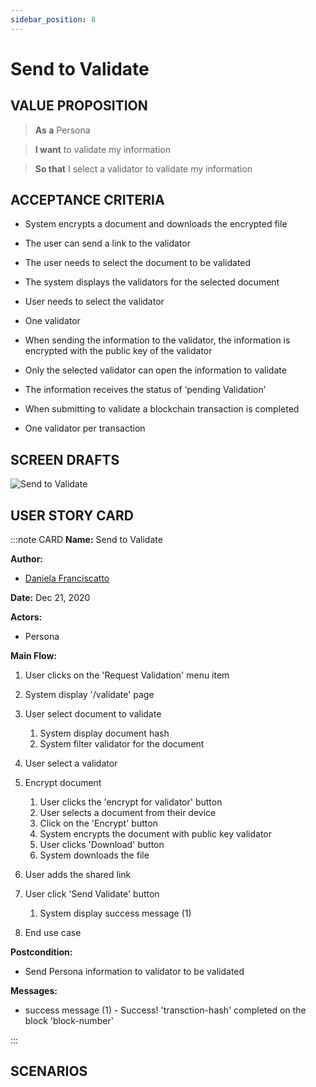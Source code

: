 ```yaml
---
sidebar_position: 8
---
```

# Send to Validate

## VALUE PROPOSITION

> **As a** Persona

> **I want** to validate my information

> **So that** I select a validator to validate my information

## ACCEPTANCE CRITERIA

- System encrypts a document and downloads the encrypted file

- The user can send a link to the validator

- The user needs to select the document to be validated

- The system displays the validators for the selected document

- User needs to select the validator

- One validator 

- When sending the information to the validator, the information is encrypted with the public key of the validator

- Only the selected validator can open the information to validate

- The information receives the status of ‘pending Validation’

- When submitting to validate a blockchain transaction is completed

- One validator per transaction

## SCREEN DRAFTS

![Send to Validate](/img/must-docs/SendToValidate.png)


## USER STORY CARD

:::note CARD
**Name:** Send to Validate

**Author:** 

- [Daniela Franciscatto](https://github.com/danielaanjos) 

**Date:** Dec 21, 2020

**Actors:**  

- Persona

**Main Flow:**

1. User clicks on the 'Request Validation' menu item

2. System display '/validate' page

3. User select document to validate
    1. System display document hash
    2. System filter validator for the document

4. User select a validator

5. Encrypt document
    1. User clicks the 'encrypt for validator' button
    2. User selects a document from their device
    3. Click on the 'Encrypt' button
    4. System encrypts the document with public key validator
    5. User clicks 'Download' button
    6. System downloads the file

6. User adds the shared link

7. User click 'Send Validate' button
    1. System display success message (1)

8. End use case

**Postcondition:**

- Send Persona information to validator to be validated

**Messages:**

- success message (1) - Success! 'transction-hash' completed on the block 'block-number'

:::

## SCENARIOS

```gherkin

```